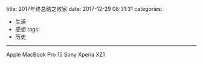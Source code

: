 title: 2017年终总结之败家
date: 2017-12-29 08:31:31
categories:
- 生活
- 感想
tags:
- 历史
---
Apple MacBook Pro 15
Sony Xperia XZ1